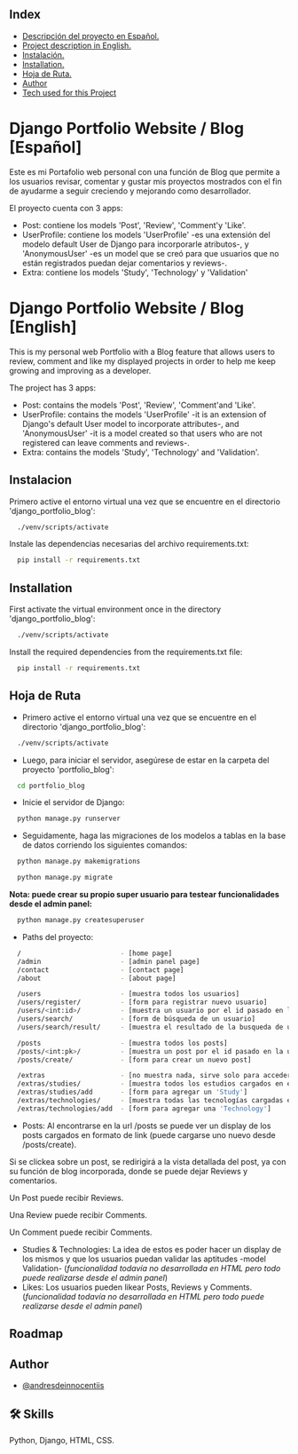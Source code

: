 
## Index

- [Descripción del proyecto en Español.](#django-portfolio-website-blog-español)
- [Project description in English.](#django-portfolio-website-blog-english)
- [Instalación.](#instalacion)
- [Installation.](#installation)
- [Hoja de Ruta.](#hoja-de-ruta)
- [Author](#author)
- [Tech used for this Project](#tech-used-for-this-project)


# Django Portfolio Website / Blog [Español]

Este es mi Portafolio web personal con una función de Blog que permite a los usuarios revisar, comentar y gustar mis proyectos mostrados con el fin de ayudarme a seguir creciendo y mejorando como desarrollador.

El proyecto cuenta con 3 apps:
- Post: contiene los models 'Post', 'Review', 'Comment'y 'Like'.
- UserProfile: contiene los models 'UserProfile' -es una extensión del modelo default User de Django para incorporarle atributos-, y 'AnonymousUser' -es un model que se creó para que usuarios que no están registrados puedan dejar comentarios y reviews-.
- Extra: contiene los models 'Study', 'Technology' y 'Validation'

# Django Portfolio Website / Blog [English]

This is my personal web Portfolio with a Blog feature that allows users to review, comment and like my displayed projects in order to help me keep growing and improving as a developer.

The project has 3 apps:
- Post: contains the models 'Post', 'Review', 'Comment'and 'Like'.
- UserProfile: contains the models 'UserProfile' -it is an extension of Django's default User model to incorporate attributes-, and 'AnonymousUser' -it is a model created so that users who are not registered can leave comments and reviews-.
- Extra: contains the models 'Study', 'Technology' and 'Validation'.
## Instalacion

Primero active el entorno virtual una vez que se encuentre en el directorio 'django_portfolio_blog':

```bash
  ./venv/scripts/activate
```
Instale las dependencias necesarias del archivo requirements.txt:

```bash
  pip install -r requirements.txt
```


## Installation

First activate the virtual environment once in the directory 'django_portfolio_blog':

```bash
  ./venv/scripts/activate
```
Install the required dependencies from the requirements.txt file:

```bash
  pip install -r requirements.txt
```
    
## Hoja de Ruta

- Primero active el entorno virtual una vez que se encuentre en el directorio 'django_portfolio_blog':
```bash
  ./venv/scripts/activate
```

- Luego, para iniciar el servidor, asegúrese de estar en la carpeta del proyecto 'portfolio_blog':
```bash
  cd portfolio_blog
```
- Inicie el servidor de Django:
```bash
  python manage.py runserver
```

- Seguidamente, haga las migraciones de los modelos a tablas en la base de datos corriendo los siguientes comandos:
```bash
  python manage.py makemigrations

  python manage.py migrate
```

**Nota: puede crear su propio super usuario para testear funcionalidades desde el admin panel:**
```bash
  python manage.py createsuperuser
```

- Paths del proyecto:
```bash
  /                         - [home page]
  /admin                    - [admin panel page]
  /contact                  - [contact page]
  /about                    - [about page]

  /users                    - [muestra todos los usuarios]
  /users/register/          - [form para registrar nuevo usuario]
  /users/<int:id>/          - [muestra un usuario por el id pasado en la url]
  /users/search/            - [form de búsqueda de un usuario]
  /users/search/result/     - [muestra el resultado de la busqueda de un usuario] 

  /posts                    - [muestra todos los posts]
  /posts/<int:pk>/          - [muestra un post por el id pasado en la url]
  /posts/create/            - [form para crear un nuevo post] 

  /extras                   - [no muestra nada, sirve solo para acceder a /studies y /technologies]
  /extras/studies/          - [muestra todos los estudios cargados en el modelo 'Study']
  /extras/studies/add       - [form para agregar un 'Study']
  /extras/technologies/     - [muestra todas las tecnologías cargadas en el modelo 'Technology']
  /extras/technologies/add  - [form para agregar una 'Technology'] 
```

- Posts:
Al encontrarse en la url /posts se puede ver un display de los posts cargados en formato de link (puede cargarse uno nuevo desde /posts/create).

Si se clickea sobre un post, se redirigirá a la vista detallada del post, ya con su función de blog incorporada, donde se puede dejar Reviews y comentarios.

Un Post puede recibir Reviews.

Una Review puede recibir Comments.

Un Comment puede recibir Comments.

- Studies & Technologies:
La idea de estos es poder hacer un display de los mismos y que los usuarios puedan validar las aptitudes -model Validation- (_funcionalidad todavía no desarrollada en HTML pero todo puede realizarse desde el admin panel_)
- Likes:
Los usuarios pueden likear Posts, Reviews y Comments. (_funcionalidad todavía no desarrollada en HTML pero todo puede realizarse desde el admin panel_)

## Roadmap




## Author

- [@andresdeinnocentiis](https://github.com/andresdeinnocentiis)


## 🛠 Skills
Python, Django, HTML, CSS.

